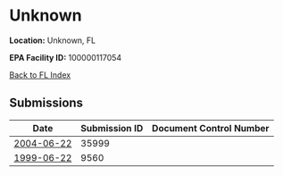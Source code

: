 # Unknown

**Location:** Unknown, FL

**EPA Facility ID:** 100000117054

[Back to FL Index](../../index.md)

## Submissions

| Date | Submission ID | Document Control Number |
|------|--------------|-------------------------|
| [2004-06-22](submissions/35999.md) | 35999 |  |
| [1999-06-22](submissions/9560.md) | 9560 |  |
